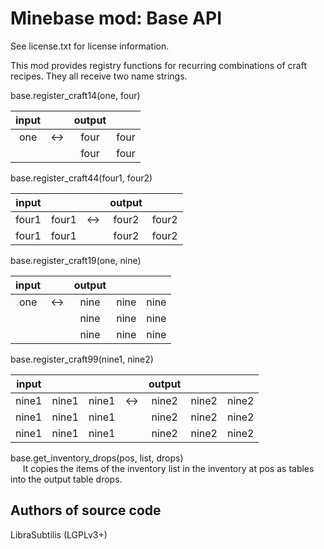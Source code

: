 Minebase mod: Base API
======================
See license.txt for license information.  
  
This mod provides registry functions for recurring combinations of craft
recipes. They all receive two name strings.  

base.register_craft14(one, four)  

| input	|	| output 	||
|:-----:|:-----:|:-------------:|:-----:|
| one	| &harr;| four 		| four	|
|	|	| four 	 	| four  |				

base.register_craft44(four1, four2)

| input	|	|	| output 	||
|:-----:|:-----:|:-----:|:-------------:|:-----:|
| four1	| four1	| &harr;| four2 	| four2	|
| four1	| four1	| 	| four2	 	| four2 |				

base.register_craft19(one, nine)

| input	|	| output|||
|:-----:|:-----:|:-----:|:-----:|:-----:|
| one	| &harr;| nine 	| nine	| nine	|
| 	| 	| nine	| nine	| nine	|
| 	|	| nine	| nine	| nine	|

base.register_craft99(nine1, nine2)

| input	|	|	|	| output|||
|:-----:|:-----:|:-----:|:-----:|:-----:|:-----:|:-----:|
| nine1	| nine1	| nine1	| &harr;| nine2	| nine2	| nine2	|
| nine1	| nine1	| nine1	|	| nine2	| nine2	| nine2	|
| nine1	| nine1	| nine1	|	| nine2	| nine2	| nine2	|

base.get_inventory_drops(pos, list, drops)  
&nbsp;&nbsp;&nbsp;&nbsp;
	It copies the items of the inventory list in the inventory at pos as
	tables into the output table drops.

Authors of source code
----------------------
LibraSubtilis (LGPLv3+)


